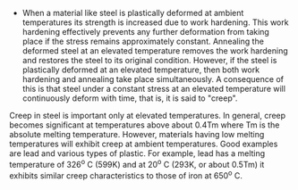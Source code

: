- When a material like steel is plastically deformed at ambient temperatures its strength is increased due to work hardening. This work hardening effectively prevents any further deformation from taking place if the stress remains approximately constant. Annealing the deformed steel at an elevated temperature removes the work hardening and restores the steel to its original condition. However, if the steel is plastically deformed at an elevated temperature, then both work hardening and annealing take place simultaneously. A consequence of this is that steel under a constant stress at an elevated temperature will continuously deform with time, that is, it is said to "creep".

Creep in steel is important only at elevated temperatures. In general, creep becomes significant at temperatures above about 0.4Tm where Tm is the absolute melting temperature. However, materials having low melting temperatures will exhibit creep at ambient temperatures. Good examples are lead and various types of plastic. For example, lead has a melting temperature of 326<sup>o</sup> C (599K) and at 20<sup>o</sup> C (293K, or about 0.5Tm) it exhibits similar creep characteristics to those of iron at 650<sup>o</sup> C. 
